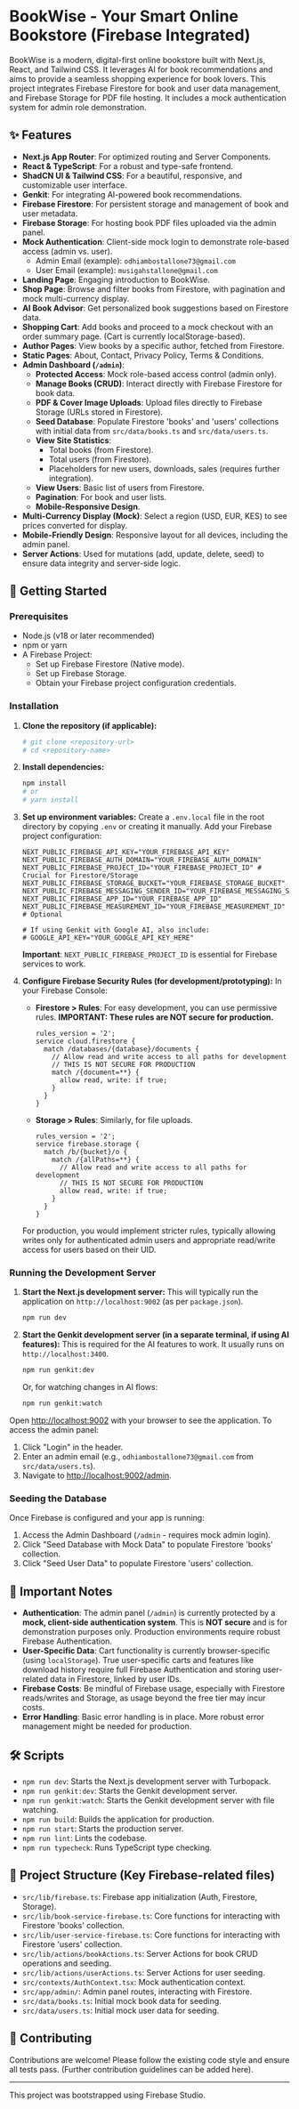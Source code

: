 
# BookWise - Your Smart Online Bookstore (Firebase Integrated)

BookWise is a modern, digital-first online bookstore built with Next.js, React, and Tailwind CSS. It leverages AI for book recommendations and aims to provide a seamless shopping experience for book lovers. This project integrates Firebase Firestore for book and user data management, and Firebase Storage for PDF file hosting. It includes a mock authentication system for admin role demonstration.

## ✨ Features

*   **Next.js App Router**: For optimized routing and Server Components.
*   **React & TypeScript**: For a robust and type-safe frontend.
*   **ShadCN UI & Tailwind CSS**: For a beautiful, responsive, and customizable user interface.
*   **Genkit**: For integrating AI-powered book recommendations.
*   **Firebase Firestore**: For persistent storage and management of book and user metadata.
*   **Firebase Storage**: For hosting book PDF files uploaded via the admin panel.
*   **Mock Authentication**: Client-side mock login to demonstrate role-based access (admin vs. user).
    *   Admin Email (example): `odhiambostallone73@gmail.com`
    *   User Email (example): `musigahstallone@gmail.com`
*   **Landing Page**: Engaging introduction to BookWise.
*   **Shop Page**: Browse and filter books from Firestore, with pagination and mock multi-currency display.
*   **AI Book Advisor**: Get personalized book suggestions based on Firestore data.
*   **Shopping Cart**: Add books and proceed to a mock checkout with an order summary page. (Cart is currently localStorage-based).
*   **Author Pages**: View books by a specific author, fetched from Firestore.
*   **Static Pages**: About, Contact, Privacy Policy, Terms & Conditions.
*   **Admin Dashboard (`/admin`)**:
    *   **Protected Access**: Mock role-based access control (admin only).
    *   **Manage Books (CRUD)**: Interact directly with Firebase Firestore for book data.
    *   **PDF & Cover Image Uploads**: Upload files directly to Firebase Storage (URLs stored in Firestore).
    *   **Seed Database**: Populate Firestore 'books' and 'users' collections with initial data from `src/data/books.ts` and `src/data/users.ts`.
    *   **View Site Statistics**:
        *   Total books (from Firestore).
        *   Total users (from Firestore).
        *   Placeholders for new users, downloads, sales (requires further integration).
    *   **View Users**: Basic list of users from Firestore.
    *   **Pagination**: For book and user lists.
    *   **Mobile-Responsive Design**.
*   **Multi-Currency Display (Mock)**: Select a region (USD, EUR, KES) to see prices converted for display.
*   **Mobile-Friendly Design**: Responsive layout for all devices, including the admin panel.
*   **Server Actions**: Used for mutations (add, update, delete, seed) to ensure data integrity and server-side logic.

## 🚀 Getting Started

### Prerequisites

*   Node.js (v18 or later recommended)
*   npm or yarn
*   A Firebase Project:
    *   Set up Firebase Firestore (Native mode).
    *   Set up Firebase Storage.
    *   Obtain your Firebase project configuration credentials.

### Installation

1.  **Clone the repository (if applicable):**
    ```bash
    # git clone <repository-url>
    # cd <repository-name>
    ```

2.  **Install dependencies:**
    ```bash
    npm install
    # or
    # yarn install
    ```

3.  **Set up environment variables:**
    Create a `.env.local` file in the root directory by copying `.env` or creating it manually. Add your Firebase project configuration:
    ```env
    NEXT_PUBLIC_FIREBASE_API_KEY="YOUR_FIREBASE_API_KEY"
    NEXT_PUBLIC_FIREBASE_AUTH_DOMAIN="YOUR_FIREBASE_AUTH_DOMAIN"
    NEXT_PUBLIC_FIREBASE_PROJECT_ID="YOUR_FIREBASE_PROJECT_ID" # Crucial for Firestore/Storage
    NEXT_PUBLIC_FIREBASE_STORAGE_BUCKET="YOUR_FIREBASE_STORAGE_BUCKET"
    NEXT_PUBLIC_FIREBASE_MESSAGING_SENDER_ID="YOUR_FIREBASE_MESSAGING_SENDER_ID"
    NEXT_PUBLIC_FIREBASE_APP_ID="YOUR_FIREBASE_APP_ID"
    NEXT_PUBLIC_FIREBASE_MEASUREMENT_ID="YOUR_FIREBASE_MEASUREMENT_ID" # Optional

    # If using Genkit with Google AI, also include:
    # GOOGLE_API_KEY="YOUR_GOOGLE_API_KEY_HERE"
    ```
    **Important**: `NEXT_PUBLIC_FIREBASE_PROJECT_ID` is essential for Firebase services to work.

4.  **Configure Firebase Security Rules (for development/prototyping):**
    In your Firebase Console:

    *   **Firestore > Rules**: For easy development, you can use permissive rules. **IMPORTANT: These rules are NOT secure for production.**
        ```
        rules_version = '2';
        service cloud.firestore {
          match /databases/{database}/documents {
            // Allow read and write access to all paths for development
            // THIS IS NOT SECURE FOR PRODUCTION
            match /{document=**} {
              allow read, write: if true;
            }
          }
        }
        ```

    *   **Storage > Rules**: Similarly, for file uploads.
        ```
        rules_version = '2';
        service firebase.storage {
          match /b/{bucket}/o {
            match /{allPaths=**} {
              // Allow read and write access to all paths for development
              // THIS IS NOT SECURE FOR PRODUCTION
              allow read, write: if true;
            }
          }
        }
        ```
    For production, you would implement stricter rules, typically allowing writes only for authenticated admin users and appropriate read/write access for users based on their UID.

### Running the Development Server

1.  **Start the Next.js development server:**
    This will typically run the application on `http://localhost:9002` (as per `package.json`).
    ```bash
    npm run dev
    ```

2.  **Start the Genkit development server (in a separate terminal, if using AI features):**
    This is required for the AI features to work. It usually runs on `http://localhost:3400`.
    ```bash
    npm run genkit:dev
    ```
    Or, for watching changes in AI flows:
    ```bash
    npm run genkit:watch
    ```

Open [http://localhost:9002](http://localhost:9002) with your browser to see the application.
To access the admin panel:
1. Click "Login" in the header.
2. Enter an admin email (e.g., `odhiambostallone73@gmail.com` from `src/data/users.ts`).
3. Navigate to [http://localhost:9002/admin](http://localhost:9002/admin).

### Seeding the Database

Once Firebase is configured and your app is running:
1.  Access the Admin Dashboard (`/admin` - requires mock admin login).
2.  Click "Seed Database with Mock Data" to populate Firestore 'books' collection.
3.  Click "Seed User Data" to populate Firestore 'users' collection.

## 📝 Important Notes

*   **Authentication**: The admin panel (`/admin`) is currently protected by a **mock, client-side authentication system**. This is **NOT secure** and is for demonstration purposes only. Production environments require robust Firebase Authentication.
*   **User-Specific Data**: Cart functionality is currently browser-specific (using `localStorage`). True user-specific carts and features like download history require full Firebase Authentication and storing user-related data in Firestore, linked by user IDs.
*   **Firebase Costs**: Be mindful of Firebase usage, especially with Firestore reads/writes and Storage, as usage beyond the free tier may incur costs.
*   **Error Handling**: Basic error handling is in place. More robust error management might be needed for production.

## 🛠️ Scripts

*   `npm run dev`: Starts the Next.js development server with Turbopack.
*   `npm run genkit:dev`: Starts the Genkit development server.
*   `npm run genkit:watch`: Starts the Genkit development server with file watching.
*   `npm run build`: Builds the application for production.
*   `npm run start`: Starts the production server.
*   `npm run lint`: Lints the codebase.
*   `npm run typecheck`: Runs TypeScript type checking.

## 📁 Project Structure (Key Firebase-related files)

*   `src/lib/firebase.ts`: Firebase app initialization (Auth, Firestore, Storage).
*   `src/lib/book-service-firebase.ts`: Core functions for interacting with Firestore 'books' collection.
*   `src/lib/user-service-firebase.ts`: Core functions for interacting with Firestore 'users' collection.
*   `src/lib/actions/bookActions.ts`: Server Actions for book CRUD operations and seeding.
*   `src/lib/actions/userActions.ts`: Server Actions for user seeding.
*   `src/contexts/AuthContext.tsx`: Mock authentication context.
*   `src/app/admin/`: Admin panel routes, interacting with Firestore.
*   `src/data/books.ts`: Initial mock book data for seeding.
*   `src/data/users.ts`: Initial mock user data for seeding.

## 🤝 Contributing

Contributions are welcome! Please follow the existing code style and ensure all tests pass. (Further contribution guidelines can be added here).

---

This project was bootstrapped using Firebase Studio.
